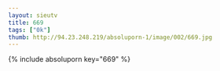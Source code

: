 ```yaml
--- 
layout: sieutv
title: 669
tags: ["0k"]
thumb: http://94.23.248.219/absoluporn-1/image/002/669.jpg
---
```

{% include absoluporn key="669" %} 
